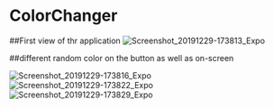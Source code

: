 # ColorChanger

##First view of thr application
![Screenshot_20191229-173813_Expo](https://user-images.githubusercontent.com/40399665/71557089-38226e00-2a67-11ea-90a4-9d93ad2a7d29.jpg)

##different random color on the button as well as on-screen

![Screenshot_20191229-173816_Expo](https://user-images.githubusercontent.com/40399665/71557084-26d96180-2a67-11ea-9237-ae3ea0ba06d2.jpg)
![Screenshot_20191229-173822_Expo](https://user-images.githubusercontent.com/40399665/71557085-280a8e80-2a67-11ea-8b3b-1a8b574719de.jpg)
![Screenshot_20191229-173829_Expo](https://user-images.githubusercontent.com/40399665/71557086-293bbb80-2a67-11ea-9782-e63fcfa0fa60.jpg)

